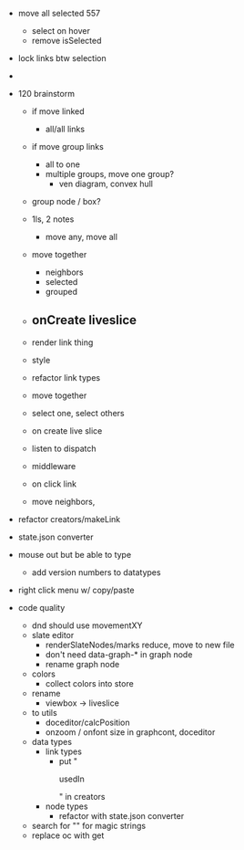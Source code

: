 - move all selected 557
    - select on hover
    - remove isSelected















- lock links btw selection
- 

- 120 brainstorm
    - if move linked
        - all/all links
    - if move group links
        - all to one
        - multiple groups, move one group?
            - ven diagram, convex hull
    
    
    - group node / box?
    - 1ls, 2 notes
        - move any, move all


    - move together
        - neighbors
        - selected
        - grouped 
    - onCreate liveslice
        - 
    - render link thing
    - style
    - refactor link types
    - move together
    - select one, select others
    - on create live slice
    - listen to dispatch
    - middleware
    - on click link
    - move neighbors, 





- refactor creators/makeLink
- state.json converter
- mouse out but be able to type
    - add version numbers to datatypes
- right click menu w/ copy/paste

- code quality
    - dnd should use movementXY
    - slate editor
        - renderSlateNodes/marks reduce, move to new file
        - don't need data-graph-* in graph node
        - rename graph node
    - colors
        - collect colors into store
    - rename
        - viewbox -> liveslice
    - to utils
        - doceditor/calcPosition
        - onzoom / onfont size in graphcont, doceditor
    - data types
        - link types
            - put "<p>usedIn</p>" in creators
        - node types
            - refactor with state.json converter
    - search for "" for magic strings
    - replace oc with get